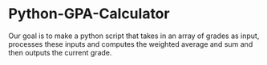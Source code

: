 # Python-GPA-Calculator
Our goal is to make a python script that takes in an array of grades as input, processes these inputs and computes the weighted average and sum and then outputs the current grade.
